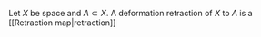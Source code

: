 Let $X$ be space and $A\subset X$. A deformation retraction of $X$ to $A$ is a [[Retraction map|retraction]] 